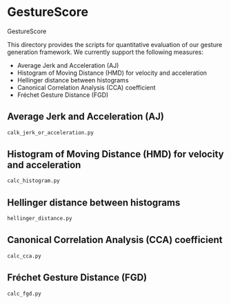 # GestureScore

GestureScore

This directory provides the scripts for quantitative evaluation of our gesture generation framework. We currently support the following measures:

- Average Jerk and Acceleration (AJ)
- Histogram of Moving Distance (HMD) for velocity and acceleration
- Hellinger distance between histograms
- Canonical Correlation Analysis (CCA) coefficient
- Fréchet Gesture Distance (FGD)

## Average Jerk and Acceleration (AJ)

```bash
calk_jerk_or_acceleration.py
```

## Histogram of Moving Distance (HMD) for velocity and acceleration

```bash
calc_histogram.py
```

## Hellinger distance between histograms

```bash
hellinger_distance.py
```

## Canonical Correlation Analysis (CCA) coefficient

```bash
calc_cca.py
```

## Fréchet Gesture Distance (FGD)

```bash
calc_fgd.py
```
